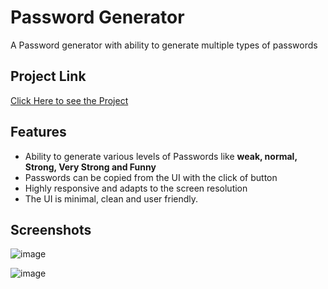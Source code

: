 # Password Generator

A Password generator with ability to generate multiple types of passwords

## Project Link
[Click Here to see the Project](https://vikingwarior.github.io/PasswordGenerator/)

## Features
 - Ability to generate various levels of Passwords like **weak, normal, Strong, Very Strong and Funny**
 - Passwords can be copied from the UI with the click of button
 - Highly responsive and adapts to the screen resolution
 - The UI is minimal, clean and user friendly.

## Screenshots

![image](https://github.com/vikingwarior/PasswordGenerator/assets/73878892/07e6b026-02d6-4a96-805e-de5f7e665095)

![image](https://github.com/vikingwarior/PasswordGenerator/assets/73878892/6584fd5f-36cb-4f50-9e83-f9a8737f3844)

